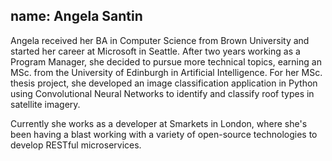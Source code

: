 name: Angela Santin
---
Angela received her BA in Computer Science from Brown University and started her career at Microsoft in Seattle. After two years working as a Program Manager, she decided to pursue more technical topics, earning an MSc. from the University of Edinburgh in Artificial Intelligence. For her MSc. thesis project, she developed an image classification application in Python using Convolutional Neural Networks to identify and classify roof types in satellite imagery.

Currently she works as a developer at Smarkets in London, where she's been having a blast working with a variety of open-source technologies to develop RESTful microservices.

